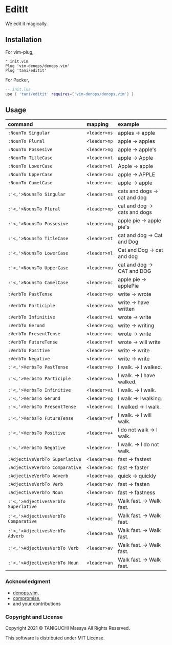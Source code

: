 # EditIt

We edit it magically.

## Installation

For vim-plug,

```vim
" init.vim
Plug 'vim-denops/denops.vim'
Plug 'tani/editit'
```

For Packer,

```lua
-- init.lua
use { 'tani/editit' requires={'vim-denops/denops.vim'} }
```

## Usage

|command                             |mapping     |example                     |
|:-----------------------------------|:-----------|:---------------------------|
|`:NounTo Singular`                  |`<leader>ns`|apples -> apple             |
|`:NounTo Plural`                    |`<leader>np`|apple -> apples             |
|`:NounTo Possesive`                 |`<leader>ng`|apple -> apple's            |
|`:NounTo TitleCase`                 |`<leader>nt`|apple -> Apple              |
|`:NounTo LowerCase`                 |`<leader>nl`|Apple -> apple              |
|`:NounTo UpperCase`                 |`<leader>nu`|apple -> APPLE              |
|`:NounTo CamelCase`                 |`<leader>nc`|apple -> apple              |
|`:'<,'>NounsTo Singular`            |`<leader>ns`|cats and dogs -> cat and dog|
|`:'<,'>NounsTo Plural`              |`<leader>np`|cat and dog -> cats and dogs|
|`:'<,'>NounsTo Possesive`           |`<leader>nq`|apple pie -> apple pie's    |
|`:'<,'>NounsTo TitleCase`           |`<leader>nt`|cat and dog -> Cat and Dog  |
|`:'<,'>NounsTo LowerCase`           |`<leader>nl`|Cat and Dog -> cat and dog  |
|`:'<,'>NounsTo UpperCase`           |`<leader>nu`|cat and dog -> CAT and DOG  |
|`:'<,'>NounsTo CamelCase`           |`<leader>nc`|apple pie -> applePie       |
|`:VerbTo PastTense`                 |`<leader>vp`|write -> wrote              |
|`:VerbTo Participle`                |`<leader>va`|write -> have written       |
|`:VerbTo Infinitive`                |`<leader>vi`|wrote -> write              |
|`:VerbTo Gerund`                    |`<leader>vg`|write -> writing            |
|`:VerbTo PresentTense`              |`<leader>vc`|wrote -> write              |
|`:VerbTo FutureTense`               |`<leader>vf`|wrote -> will write         |
|`:VerbTo Positive`                  |`<leader>v+`|write -> write              |
|`:VerbTo Negative`                  |`<leader>v-`|write -> write              |
|`:'<,'>VerbsTo PastTense`           |`<leader>vp`|I walk. -> I walked.        |
|`:'<,'>VerbsTo Participle`          |`<leader>va`|I walk. -> I have walked.   |
|`:'<,'>VerbsTo Infinitive`          |`<leader>vi`|I walk. -> I walk.          |
|`:'<,'>VerbsTo Gerund`              |`<leader>vg`|I walk -> I walking.        |
|`:'<,'>VerbsTo PresentTense`        |`<leader>vc`|I walked -> I walk.         |
|`:'<,'>VerbsTo FutureTense`         |`<leader>vf`|I walk. -> I will walk.     |
|`:'<,'>VerbsTo Positive`            |`<leader>v+`|I do not walk -> I walk.    |
|`:'<,'>VerbsTo Negative`            |`<leader>v-`|I walk. -> I do not walk.   |
|`:AdjectiveVerbTo Superlative`      |`<leader>as`|fast -> fastest             |
|`:AdjectiveVerbTo Comparative`      |`<leader>ac`|fast -> faster              |
|`:AdjectiveVerbTo Adverb`           |`<leader>aa`|quick -> quickly            |
|`:AdjectiveVerbTo Verb`             |`<leader>av`|fast -> fasten              |
|`:AdjectiveVerbTo Noun`             |`<leader>an`|fast -> fastness            |
|`:'<,'>AdjectivesVerbTo Superlative`|`<leader>as`|Walk fast. -> Walk fast.    |
|`:'<,'>AdjectivesVerbTo Comparative`|`<leader>ac`|Walk fast. -> Walk fast.    |
|`:'<,'>AdjectivesVerbTo Adverb`     |`<leader>aa`|Walk fast. -> Walk fast.    |
|`:'<,'>AdjectivesVerbTo Verb`       |`<leader>av`|Walk fast. -> Walk fast.    |
|`:'<,'>AdjectivesVerbTo Noun`       |`<leader>an`|Walk fast. -> Walk fast.    |

### Acknowledgment

- [denops.vim](https://github.com/vim-denops/denops.vim),
- [compromise](https://github.com/spencermountain/compromise),
- and your contributions

### Copyright and License

Copyright 2021 &copy; TANIGUCHI Masaya All Rights Reserved.

This software is distributed under MIT License.

